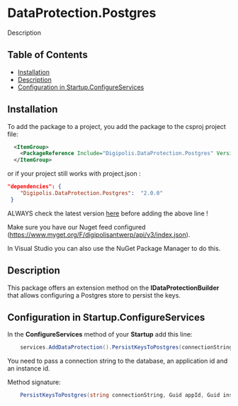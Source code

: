 # DataProtection.Postgres

Description

## Table of Contents

<!-- START doctoc generated TOC please keep comment here to allow auto update -->
<!-- DON'T EDIT THIS SECTION, INSTEAD RE-RUN doctoc TO UPDATE -->

- [Installation](#installation)
- [Description](#description)
- [Configuration in Startup.ConfigureServices](#configuration-in-startupconfigureservices)

<!-- END doctoc generated TOC please keep comment here to allow auto update -->

## Installation

To add the package to a project, you add the package to the csproj project file:

```xml
  <ItemGroup>
    <PackageReference Include="Digipolis.DataProtection.Postgres" Version="2.0.0" />
  </ItemGroup>
``` 

or if your project still works with project.json :

``` json 
"dependencies": {
    "Digipolis.DataProtection.Postgres":  "2.0.0"
 }
``` 

ALWAYS check the latest version [here](https://github.com/digipolisantwerp/dataprotection-postgres_aspnetcore/blob/master/src/Digipolis.DataProtection.Postgres/Digipolis.DataProtection.Postgres.csproj) before adding the above line !

Make sure you have our Nuget feed configured (https://www.myget.org/F/digipolisantwerp/api/v3/index.json).

In Visual Studio you can also use the NuGet Package Manager to do this.    

## Description

This package offers an extension method on the **IDataProtectionBuilder** that allows configuring a Postgres store to persist the keys.

## Configuration in Startup.ConfigureServices

In the **ConfigureServices** method of your **Startup** add this line:

``` csharp
    services.AddDataProtection().PersistKeysToPostgres(connectionString, appId, instanceId);
```

You need to pass a connection string to the database, an application id and an instance id.

Method signature:

``` csharp
    PersistKeysToPostgres(string connectionString, Guid appId, Guid instanceId)
```


